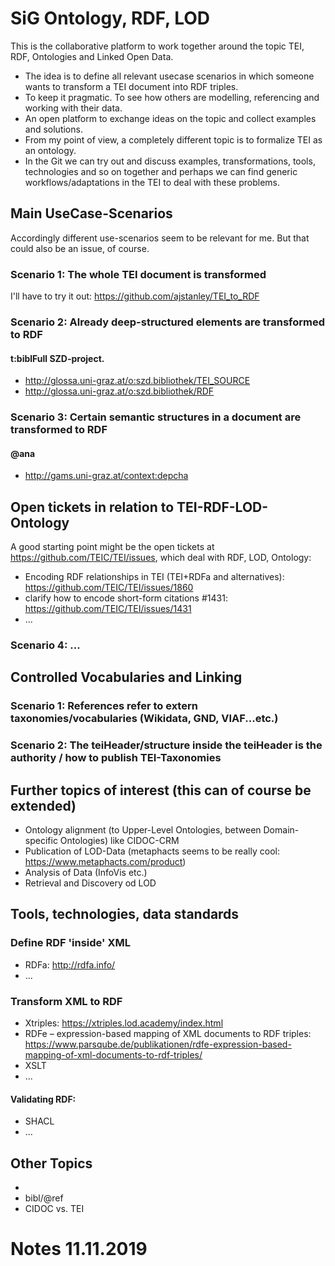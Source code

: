 # SiG Ontology, RDF, LOD

This is the collaborative platform to work together around the topic TEI, RDF, Ontologies and Linked Open Data. 

* The idea is to define all relevant usecase scenarios in which someone wants to transform a TEI document into RDF triples.
* To keep it pragmatic. To see how others are modelling, referencing and working with their data. 
* An open platform to exchange ideas on the topic and collect examples and solutions.
* From my point of view, a completely different topic is to formalize TEI as an ontology. 
* In the Git we can try out and discuss examples, transformations, tools, technologies and so on together and perhaps we can find generic workflows/adaptations in the TEI to deal with these problems.

## Main UseCase-Scenarios

Accordingly different use-scenarios seem to be relevant for me. But that could also be an issue, of course.

### Scenario 1: The whole TEI document is transformed

I'll have to try it out: https://github.com/ajstanley/TEI_to_RDF

### Scenario 2: Already deep-structured elements are transformed to RDF

#### t:biblFull SZD-project.

* http://glossa.uni-graz.at/o:szd.bibliothek/TEI_SOURCE
* http://glossa.uni-graz.at/o:szd.bibliothek/RDF


### Scenario 3: Certain semantic structures in a document are transformed to RDF

#### @ana 

* http://gams.uni-graz.at/context:depcha

## Open tickets in relation to TEI-RDF-LOD-Ontology

A good starting point might be the open tickets at https://github.com/TEIC/TEI/issues, which deal with RDF, LOD, Ontology:

* Encoding RDF relationships in TEI (TEI+RDFa and alternatives): https://github.com/TEIC/TEI/issues/1860
* clarify how to encode short-form citations #1431: https://github.com/TEIC/TEI/issues/1431
* ...

### Scenario 4: ...

## Controlled Vocabularies and Linking

### Scenario 1: References refer to extern taxonomies/vocabularies (Wikidata, GND, VIAF...etc.)

### Scenario 2: The teiHeader/structure inside the teiHeader is the authority / how to publish TEI-Taxonomies

## Further topics of interest (this can of course be extended)

* Ontology alignment (to Upper-Level Ontologies, between Domain-specific Ontologies) like CIDOC-CRM
* Publication of LOD-Data (metaphacts seems to be really cool: https://www.metaphacts.com/product)
* Analysis of Data (InfoVis etc.)
* Retrieval and Discovery od LOD 

## Tools, technologies, data standards

### Define RDF 'inside' XML 

* RDFa: http://rdfa.info/ 
* ...

### Transform XML to RDF

* Xtriples: https://xtriples.lod.academy/index.html
* RDFe – expression-based mapping of XML documents to RDF triples: https://www.parsqube.de/publikationen/rdfe-expression-based-mapping-of-xml-documents-to-rdf-triples/
* XSLT 
* ...

#### Validating RDF: 

* SHACL
* ...

## Other Topics

* <graph>
* bibl/@ref
* CIDOC vs. TEI

# Notes 11.11.2019

















